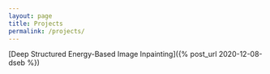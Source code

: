 ```yaml
---
layout: page
title: Projects
permalink: /projects/
---
```


[Deep Structured Energy-Based Image Inpainting]({% post_url 2020-12-08-dseb %})
